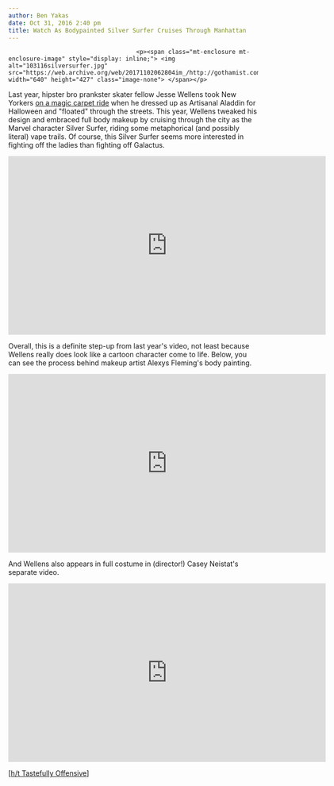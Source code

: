 ```yaml
---
author: Ben Yakas
date: Oct 31, 2016 2:40 pm
title: Watch As Bodypainted Silver Surfer Cruises Through Manhattan
---
```


	
										<p><span class="mt-enclosure mt-enclosure-image" style="display: inline;"> <img alt="103116silversurfer.jpg" src="https://web.archive.org/web/20171102062804im_/http://gothamist.com/attachments/byakas/103116silversurfer.jpg" width="640" height="427" class="image-none"> </span></p>

<p>Last year, hipster bro prankster skater fellow Jesse Wellens took New Yorkers <a href="https://web.archive.org/web/20171102062804/http://gothamist.com/2015/10/31/watch_hipster_bro_aladdin_take_a_ma.php">on a magic carpet ride</a> when he dressed up as Artisanal Aladdin for Halloween and &quot;floated&quot; through the streets. This year, Wellens tweaked his design and embraced full body makeup by cruising through the city as the Marvel character Silver Surfer, riding some metaphorical (and possibly literal) vape trails. Of course, this Silver Surfer seems more interested in fighting off the ladies than fighting off Galactus.</p>

<p><iframe width="640" height="360" src="https://web.archive.org/web/20171102062804if_/https://www.youtube.com/embed/ePd3dL7C-CM" frameborder="0" allowfullscreen></iframe></p>

<p>Overall, this is a definite step-up from last year&apos;s video, not least because Wellens really does look like a cartoon character come to life. Below, you can see the process behind makeup artist Alexys Fleming&apos;s body painting.</p>

<p><iframe width="640" height="360" src="https://web.archive.org/web/20171102062804if_/https://www.youtube.com/embed/yvkVmIHghfQ" frameborder="0" allowfullscreen></iframe></p>

<p>And Wellens also appears in full costume in (director!) Casey Neistat&apos;s separate video.</p>

<p><iframe width="640" height="360" src="https://web.archive.org/web/20171102062804if_/https://www.youtube.com/embed/Nd5RcsJJ8x4" frameborder="0" allowfullscreen></iframe></p>

<p>[<a href="https://web.archive.org/web/20171102062804/http://www.tastefullyoffensive.com/2016/10/real-life-silver-surfer-soars-through.html">h/t Tastefully Offensive</a>]</p>					
										
									
				